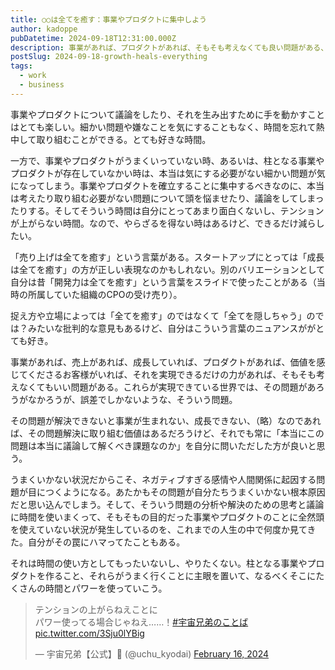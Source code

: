 ```yaml
---
title: ○○は全てを癒す：事業やプロダクトに集中しよう
author: kadoppe
pubDatetime: 2024-09-18T12:31:00.000Z
description: 事業があれば、プロダクトがあれば、そもそも考えなくても良い問題がある、という話。
postSlug: 2024-09-18-growth-heals-everything
tags:
  - work
  - business
---
```


事業やプロダクトについて議論をしたり、それを生み出すために手を動かすことはとても楽しい。細かい問題や嫌なことを気にすることもなく、時間を忘れて熱中して取り組むことができる。とても好きな時間。

一方で、事業やプロダクトがうまくいっていない時、あるいは、柱となる事業やプロダクトが存在していなかい時は、本当は気にする必要がない細かい問題が気になってしまう。事業やプロダクトを確立することに集中するべきなのに、本当は考えたり取り組む必要がない問題について頭を悩ませたり、議論をしてしまったりする。そしてそういう時間は自分にとってあまり面白くないし、テンションが上がらない時間。なので、やらざるを得ない時はあるけど、できるだけ減らしたい。

「売り上げは全てを癒す」という言葉がある。スタートアップにとっては「成長は全てを癒す」の方が正しい表現なのかもしれない。別のバリエーションとして自分は昔「開発力は全てを癒す」という言葉をスライドで使ったことがある（当時の所属していた組織のCPOの受け売り）。

<script defer class="speakerdeck-embed" data-slide="19" data-id="92f13724943d4258ac4ab7a5998e6162" data-ratio="1.7777777777777777" src="//speakerdeck.com/assets/embed.js"></script>

捉え方や立場によっては「全てを癒す」のではなくて「全てを隠しちゃう」のでは？みたいな批判的な意見もあるけど、自分はこういう言葉のニュアンスががとても好き。

事業があれば、売上があれば、成長していれば、プロダクトがあれば、価値を感じてくださるお客様がいれば、それを実現できるだけの力があれば、そもそも考えなくてもいい問題がある。これらが実現できている世界では、その問題があろうがなかろうが、誤差でしかないような、そういう問題。

その問題が解決できないと事業が生まれない、成長できない、（略）なのであれば、その問題解決に取り組む価値はあるだろうけど、それでも常に「本当にこの問題は本当に議論して解くべき課題なのか」を自分に問いただした方が良いと思う。

うまくいかない状況だからこそ、ネガティブすぎる感情や人間関係に起因する問題が目につくようになる。あたかもその問題が自分たちうまくいかない根本原因だと思い込んでしまう。そして、そういう問題の分析や解決のための思考と議論に時間を使いまくって、そもそもの目的だった事業やプロダクトのことに全然頭を使えていない状況が発生しているのを、これまでの人生の中で何度か見てきた。自分がその罠にハマってたこともある。

それは時間の使い方としてもったいないし、やりたくない。柱となる事業やプロダクトを作ること、それらがうまく行くことに主眼を置いて、なるべくそこにたくさんの時間とパワーを使っていこう。

<blockquote class="twitter-tweet"><p lang="ja" dir="ltr">テンションの上がらねえことに<br>パワー使ってる場合じゃねえ……！<a href="https://twitter.com/hashtag/%E5%AE%87%E5%AE%99%E5%85%84%E5%BC%9F%E3%81%AE%E3%81%93%E3%81%A8%E3%81%B0?src=hash&amp;ref_src=twsrc%5Etfw">#宇宙兄弟のことば</a> <a href="https://t.co/3Sju0lYBig">pic.twitter.com/3Sju0lYBig</a></p>&mdash; 宇宙兄弟【公式】🚀 (@uchu_kyodai) <a href="https://twitter.com/uchu_kyodai/status/1758612247704953270?ref_src=twsrc%5Etfw">February 16, 2024</a></blockquote> <script async src="https://platform.twitter.com/widgets.js" charset="utf-8"></script>
